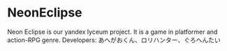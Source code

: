 # NeonEclipse
Neon Eclipse is our yandex lyceum project.
It is a game in platformer and action-RPG genre.
Developers: あへがおくん、ロリハンター、ぐろへんたい
